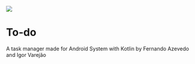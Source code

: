 ![](https://www.jrmcoaching.com.br/wp-content/uploads/2018/08/to-do-list-vantagens.jpg)
# To-do
A task manager made for Android System with Kotlin by Fernando Azevedo and Igor Varejão
